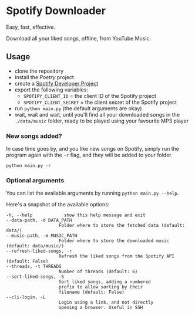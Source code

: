 # Spotify Downloader

Easy, fast, effective.

Download all your liked songs, offline, from YouTube Music.

## Usage
- clone the repository
- install the *Poetry* project
- create a [Spotify Developer Project](https://developer.spotify.com/dashboard)
- export the following variables:
  - `SPOTIPY_CLIENT_ID` = the client ID of the Spotify project
  - `SPOTIPY_CLIENT_SECRET` = the client secret of the Spotify project
- run `python main.py` (the default arguments are okay)
- wait, wait and wait, until you'll find all your downloaded songs in the `./data/music` folder,
  ready to be played using your favourite MP3 player

### New songs added?

In case time goes by, and you like new songs on Spotify,
simply run the program again with the `-r` flag,
and they will be added to your folder.

```shell
python main.py -r
```

### Optional arguments
You can list the available arguments by running `python main.py --help`.

Here's a snapshot of the available options:
```
-h, --help            show this help message and exit
--data-path, -d DATA_PATH
                    Folder where to store the fetched data (default: data/)
--music-path, -m MUSIC_PATH
                    Folder where to store the downloaded music (default: data/music/)
--refresh-liked-songs, -r
                    Refresh the liked songs from the Spotify API (default: False)
--threads, -t THREADS
                    Number of threads (default: 6)
--sort-liked-songs, -S
                    Sort liked songs, adding a numbered
                    prefix to allow sorting by their
                    filename (default: False)
--cli-login, -L
                    Login using a link, and not directly
                    opening a browser. Useful in SSH
```

